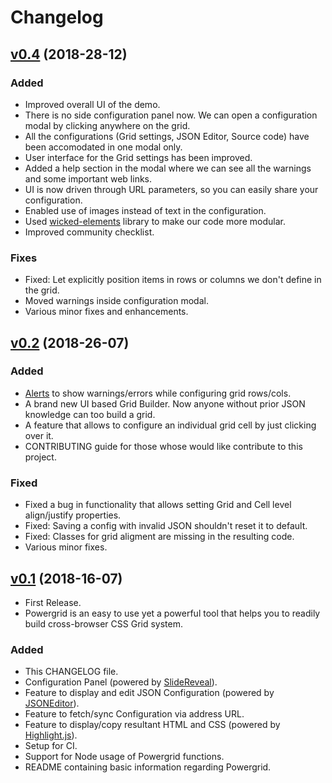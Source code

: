 # Changelog
## [v0.4](https://github.com/ZS/powergrid/compare/v0.2...master) (2018-28-12)

### Added
- Improved overall UI of the demo.
- There is no side configuration panel now. We can open a configuration modal by clicking anywhere on the grid.
- All the configurations (Grid settings, JSON Editor, Source code) have been accomodated in one modal only.
- User interface for the Grid settings has been improved.
- Added a help section in the modal where we can see all the warnings and some important web links.
- UI is now driven through URL parameters, so you can easily share your configuration.
- Enabled use of images instead of text in the configuration.
- Used [wicked-elements](https://github.com/WebReflection/wicked-elements) library to make our code more modular.
- Improved community checklist.

### Fixes
- Fixed: Let explicitly position items in rows or columns we don't define in the grid.
- Moved warnings inside configuration modal.
- Various minor fixes and enhancements. 

## [v0.2](https://github.com/ZS/powergrid/compare/v0.1...v0.2) (2018-26-07)

### Added
- [Alerts](https://getbootstrap.com/docs/4.0/components/alerts/) to show warnings/errors while configuring grid rows/cols.
- A brand new UI based Grid Builder. Now anyone without prior JSON knowledge can too build a grid.
- A feature that allows to configure an individual grid cell by just clicking over it.
- CONTRIBUTING guide for those whose would like contribute to this project.

### Fixed
- Fixed a bug in functionality that allows setting Grid and Cell level align/justify properties.
- Fixed: Saving a config with invalid JSON shouldn't reset it to default.
- Fixed: Classes for grid aligment are missing in the resulting code.
- Various minor fixes.

## [v0.1](https://github.com/ZS/powergrid/compare/v0.1...master) (2018-16-07)
- First Release. 
- Powergrid is an easy to use yet a powerful tool that helps you to readily build cross-browser CSS Grid system. 

### Added
- This CHANGELOG file.
- Configuration Panel (powered by [SlideReveal](https://github.com/nnattawat/slideReveal)).
- Feature to display and edit JSON Configuration (powered by [JSONEditor](https://github.com/josdejong/jsoneditor)).
- Feature to fetch/sync Configuration via address URL.
- Feature to display/copy resultant HTML and CSS (powered by [Highlight.js](https://github.com/isagalaev/highlight.js)).
- Setup for CI.
- Support for Node usage of Powergrid functions.
- README containing basic information regarding Powergrid.
